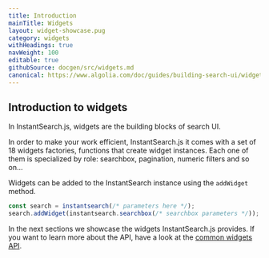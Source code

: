 ```yaml
---
title: Introduction
mainTitle: Widgets
layout: widget-showcase.pug
category: widgets
withHeadings: true
navWeight: 100
editable: true
githubSource: docgen/src/widgets.md
canonical: https://www.algolia.com/doc/guides/building-search-ui/widgets/showcase/js/
---
```


## Introduction to widgets

In InstantSearch.js, widgets are the building blocks of search UI.

In order to make your work efficient, InstantSearch.js it comes with a set
of 18 widgets factories, functions that create widget instances. Each one
of them is specialized by role: searchbox, pagination, numeric filters and so
on...

Widgets can be added to the InstantSearch instance using the `addWidget` method.

```javascript
const search = instantsearch(/* parameters here */);
search.addWidget(instantsearch.searchbox(/* searchbox parameters */));
```

In the next sections we showcase the widgets InstantSearch.js provides. If you want to learn
more about the API, have a look at the [common widgets API](widgets-common-api.html).

